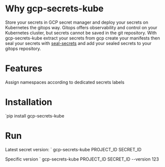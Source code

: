 # Why gcp-secrets-kube

Store your secrets in GCP secret manager and deploy your secrets on Kubernetes the gitops way.
Gitops offers observability and control on your Kubernetes cluster, but secrets cannot be saved in
the git repository. With gcp-secrets-kube extract your secrets from gcp create your manifests then
seal your secrets with [seal-secrets](https://github.com/bitnami-labs/sealed-secrets) and add your
sealed secrets to your gitops repository.

# Features
Assign namespaces according to dedicated secrets labels

# Installation

`pip install gcp-secrets-kube

# Run
Latest secret version:
` gcp-secrets-kube PROJECT_ID SECRET_ID

Specific version
` gcp-secrets-kube PROJECT_ID SECRET_ID --version 123
